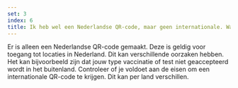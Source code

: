 ```yaml
---
set: 3
index: 6
title: Ik heb wel een Nederlandse QR-code, maar geen internationale. Wat nu?
---
```



Er is alleen een Nederlandse QR-code gemaakt. Deze is geldig voor toegang tot locaties in Nederland. Dit kan verschillende oorzaken hebben. Het kan bijvoorbeeld zijn dat jouw type vaccinatie of test niet geaccepteerd wordt in het buitenland. Controleer of je voldoet aan de eisen om een internationale QR-code te krijgen. Dit kan per land verschillen. 

<!-- <a href="/wegwijzer" rel="noopener noreferrer" target="_blank">Kijk hier voor meer informatie en antwoorden.</a>. -->
